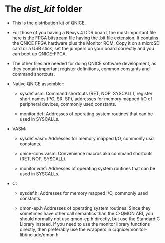 The *dist_kit* folder
=====================

* This is the distribution kit of QNICE.

* For those of you having a Nexys 4 DDR board, the most important file here
  is the FPGA bitstream file having the .bit file extension. It contains the
  QNICE FPGA hardware plus the Monitor ROM. Copy it on a microSD card
  or a USB stick, set the jumpers on your board correctly and you can boot
  up QNICE-FPGA.

* The other files are needed for doing QNICE software development, as they
  contain important register definitions, common constants and command
  shortcuts.

* Native QNICE assembler:

  * sysdef.asm: Command shortcuts (RET, NOP, SYSCALL), register
    short names (PC, SR, SP), addresses for memory mapped I/O of peripheral
    devices, commonly used constants.

  * monitor.def: Addresses of operating system routines that can be used in
    SYSCALLs.

* VASM:

  * sysdef.vasm: Addresses for memory mapped I/O, commonly usd constants.

  * qnice-conv.vasm: Convenience macros aka command shortcuts (RET, NOP,
    SYSCALL).

  * monitor.vdef: Addresses of operating system routines that can be used
    in SYSCALLs.

* C:

  * sysdef.h: Addresses for memory mapped I/O, commonly used constants.

  * qmon-ep.h Addresses of operating system routines. Since they sometimes
    have other call semantics than the C-QMON ABI, you should normally not
    use qmon-ep.h directly, but use the Standard C Library instead.
    If you need to use the monitor library functions directly, then preferably
    use the wrappers in c/qnice/monitor-lib/include/qmon.h

